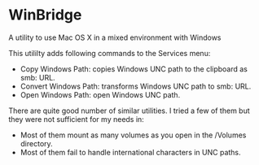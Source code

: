 WinBridge
=========

A utility to use Mac OS X in a mixed environment with Windows

This utililty adds following commands to the Services menu:

* Copy Windows Path: copies Windows UNC path to the clipboard as smb: URL.
* Convert Windows Path: transforms Windows UNC path to smb: URL.
* Open Windows Path: open Windows UNC path.

There are quite good number of similar utilities.
I tried a few of them but they were not sufficient for my needs in:

* Most of them mount as many volumes as you open in the /Volumes directory.
* Most of them fail to handle international characters in UNC paths.
